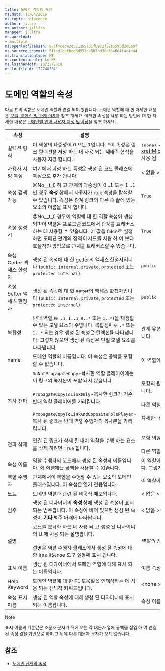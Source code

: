 ```yaml
---
title: 도메인 역할의 속성
ms.date: 11/04/2016
ms.topic: reference
author: jillre
ms.author: jillfra
manager: jillfra
ms.workload:
- multiple
ms.openlocfilehash: 97df4ceca2c511265a51f89c2f39a6595d200abf
ms.sourcegitcommit: 5f6ad1cefbcd3d531ce587ad30e684684f4c4d44
ms.translationtype: MT
ms.contentlocale: ko-KR
ms.lasthandoff: 10/22/2019
ms.locfileid: "72748306"
---
```

# <a name="properties-of-domain-roles"></a>도메인 역할의 속성
다음 표의 속성은 도메인 역할과 연결 되어 있습니다. 도메인 역할에 대 한 자세한 내용은 [모델, 클래스 및 관계 이해](../modeling/understanding-models-classes-and-relationships.md)를 참조 하세요. 이러한 속성을 사용 하는 방법에 대 한 자세한 내용은 [도메인별 언어 사용자 지정 및 확장](../modeling/customizing-and-extending-a-domain-specific-language.md)을 참조 하세요.

|속성|설명|기본|
|-|-|-|
|컬렉션 형식|이 역할의 다중성이 0 또는 1입니다. \*이 속성은 링크 컬렉션을 저장 하는 데 사용 되는 제네릭 형식을 사용자 지정 합니다.|`(none)`  -  <xref:Microsoft.VisualStudio.Modeling.LinkedElementCollection%601> 사용 됨|
|사용자 지정 특성|여기에서 지정 하는 특성은 생성 된 코드 클래스에 특성으로 추가 됩니다.|< 없음 \>|
|속성 검색 가능|@No__t_0 하 고 관계의 다중성이 0 ..1 또는 1 ..1 인 경우 **속성** 창에서 사용자가 role 속성을 탐색할 수 있습니다. 속성은 관계 링크의 다른 쪽 끝에 있는 요소의 이름을 표시 합니다.|`True`|
|속성 생성기|@No__t_0 경우이 역할에 대 한 역할 속성이 생성 되며이 역할은 프로그램 코드에서 관계를 트래버스하는 데 사용할 수 있습니다. 이 값을 false로 설정 하면 도메인 관계의 정적 메서드를 사용 하 여 보다 효율적인 방법으로 관계를 트래버스할 수 있습니다.|`True`|
|속성 Getter 액세스 한정자|생성 된 속성에 대 한 getter의 액세스 한정자입니다 (`public`, `internal`, `private`, `protected` 또는 `protected internal`).|`public`|
|속성 Setter 액세스 한정자|생성 된 속성에 대 한 setter의 액세스 한정자입니다 (`public`, `internal`, `private`, `protected` 또는 `protected internal`).|`public`|
|복합성|반대 역할 (`0..1`, `1..1`, `0..*` 또는 `1..*`)을 재생할 수 있는 모델 요소의 수입니다. 복합성이 `0..*` 또는 `1..*` 되는 경우 생성 된 속성은 컬렉션을 나타냅니다. 그렇지 않으면 생성 된 속성은 단일 모델 요소를 나타냅니다.|관계 유형에 따라 달라 지 며 관계의 소스 또는 대상 역할 인지에 따라 달라 집니다.|
|name|도메인 역할의 이름입니다. 이 속성은 공백을 포함할 수 없습니다.|이 역할에 대 한 역할 수행자의 도메인 클래스 이름입니다.|
|복사 전파|`DoNotPropagateCopy`-복사한 역할 플레이어에는이 링크의 복사본이 포함 되지 않습니다.<br /><br /> `PropagateCopyToLinkOnly`-복사한 링크가 기존 반대 역할 플레이어를 가리킵니다.<br /><br /> `PropagateCopyToLinkAndOppositeRolePlayer`-복사 된 링크는 반대 역할 수행자의 복사본을 가리킵니다.|포함의 원본 역할에 대 한 `PropagateCopyToLinkAndOppositeRolePlayer`입니다.<br /><br /> 다른 역할에 대 한 `DoNotPropagateCopy`입니다.<br /><br /> 자세한 내용은 [복사 동작 사용자 지정](../modeling/customizing-copy-behavior.md) 을 참조 하세요.|
|전파 삭제|연결 된 링크가 삭제 될 때이 역할을 수행 하는 요소를 삭제 하려면 `True` 합니다.|포함 역할의 대상에 대 한 `True`입니다.<br /><br /> 다른 역할에 대 한 `False`입니다.|
|속성 이름|역할 수행자의 코드에서 생성 된 속성의 이름입니다. 이 이름에는 공백을 사용할 수 없습니다.|이 역할에 일 대 일 또는 일 대 일 복합성이 있는 경우 반대쪽 역할의 이름입니다. 그렇지 않으면 반대 역할의 복수화 이름입니다.|
|역할 수행자|관계에서이 역할을 수행할 수 있는 요소의 도메인 클래스입니다. 이 속성은 읽기 전용입니다.|이 역할에 대 한 역할 수행자의 도메인 클래스입니다.|
|노트|도메인 역할과 관련 된 비공식 메모입니다.|< 없음 \>|
|범주|생성 된 디자이너의 **속성** 창에 생성 된 속성이 표시 되는 범주입니다. 이 속성이 비어 있으면 생성 된 속성이 **기타** 범주 아래에 나타납니다.|< 없음 \>|
|설명|코드를 문서화 하는 데 사용 되 고 생성 된 디자이너의 UI에 사용 되는 설명입니다.<br /><br /> 설명은 역할 수행자 클래스에서 생성 된 속성에 대 한 IntelliSense 도구 설명에 표시 됩니다.|*역할의 전체 이름을 `Description for` 합니다* .|
|표시 이름|생성 된 디자이너에서 도메인 역할에 대해 표시 되는 이름입니다.|이름 속성의 조정 된 값입니다.|
|Help Keyword|도메인 역할에 대 한 F1 도움말을 인덱싱하는 데 사용 되는 선택적 키워드입니다.|\<none >|
|속성 표시 이름|생성 된 역할 속성에 대해 생성 된 디자이너에 표시 되는 이름입니다.|속성 이름 속성의 조정 된 값입니다.|

> [!NOTE]
> 표시 이름의 기본값은 소문자 문자가 뒤에 오는 각 대문자 앞에 공백을 삽입 하 여 연결 된 속성 값을 기반으로 하며 그 뒤에 다른 대문자 문자가 오지 않습니다.

## <a name="see-also"></a>참조

- [도메인 관계의 속성](../modeling/properties-of-domain-relationships.md)